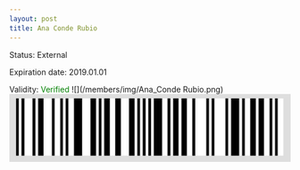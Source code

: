 ```yaml
---
layout: post
title: Ana Conde Rubio
---
```


Status: External

Expiration date: 2019.01.01

Validity: <font color="green"> Verified</font> 
![](/members/img/Ana_Conde Rubio.png)
![](/members/img/bar.png)
